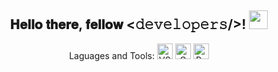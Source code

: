 
<div align="center">
<h2> 𝐇𝐞𝐥𝐥𝐨 𝐭𝐡𝐞𝐫𝐞, 𝐟𝐞𝐥𝐥𝐨𝐰 <𝚍𝚎𝚟𝚎𝚕𝚘𝚙𝚎𝚛𝚜/>! <img src="https://github.com/ZelGel/ZelGel/blob/master/gifs/Hi.gif" width="30"></h2>
    Laguages and Tools:
    <img alt="VS Code" width="25px" src="https://cdn.jsdelivr.net/gh/devicons/devicon@latest/icons/vscode/vscode-original.svg" />
    <img alt="C Programming" width="25px" src="https://cdn.jsdelivr.net/gh/devicons/devicon@latest/icons/c/c-original.svg" />
    <img alt="Python" width="25px" src="https://cdn.jsdelivr.net/gh/devicons/devicon@latest/icons/python/python-original.svg" />

</div>
